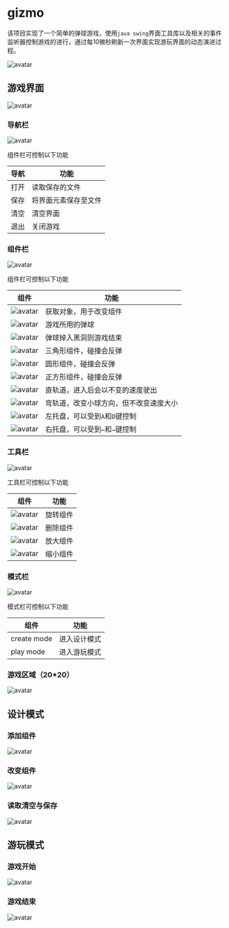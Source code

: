 # gizmo

该项目实现了一个简单的弹球游戏，使用`java swing`界面工具库以及相关的事件监听器控制游戏的进行，通过每10微秒刷新一次界面实现游玩界面的动态演进过程。

![avatar](./untitled/src/logo.JPG)

## 游戏界面

![avatar](./untitled/img/panel.JPG)

### 导航栏

![avatar](./untitled/img/guide.JPG)

组件栏可控制以下功能

|  导航   | 功能  |
|  ----  | ----  |
| 打开  | 读取保存的文件 |
| 保存  | 将界面元素保存至文件 |
| 清空  | 清空界面 |
| 退出  | 关闭游戏 |

### 组件栏

![avatar](./untitled/img/component.JPG)

组件栏可控制以下功能

|  组件   | 功能  |
|  ----  | ----  |
| ![avatar](./untitled/src/hand.JPG)  | 获取对象，用于改变组件 |
| ![avatar](./untitled/src/ball.JPG)  | 游戏所用的弹球 |
| ![avatar](./untitled/src/hole.jpg)  | 弹球掉入黑洞则游戏结束 |
| ![avatar](./untitled/src/triangle.JPG)  | 三角形组件，碰撞会反弹 |
| ![avatar](./untitled/src/diamond.JPG)  | 圆形组件，碰撞会反弹 |
| ![avatar](./untitled/src/cube.JPG)  | 正方形组件，碰撞会反弹 |
| ![avatar](./untitled/src/straight.JPG)  | 直轨道，进入后会以不变的速度驶出 |
| ![avatar](./untitled/src/bend.JPG)  | 弯轨道，改变小球方向，但不改变速度大小 |
| ![avatar](./untitled/src/left.JPG)  | 左托盘，可以受到`A`和`D`键控制 |
| ![avatar](./untitled/src/right.JPG)  | 右托盘，可以受到`←`和`→`键控制 |

### 工具栏

![avatar](./untitled/img/tool.JPG)

工具栏可控制以下功能

|  组件   | 功能  |
|  ----  | ----  |
| ![avatar](./untitled/src/spin.JPG)  | 旋转组件 |
| ![avatar](./untitled/src/delete.JPG)  | 删除组件 |
| ![avatar](./untitled/src/add.JPG)  | 放大组件 |
| ![avatar](./untitled/src/remove.JPG)  | 缩小组件 |

### 模式栏

![avatar](./untitled/img/model.JPG)

模式栏可控制以下功能

|  组件   | 功能  |
|  ----  | ----  |
| create mode  | 进入设计模式 |
| play mode  | 进入游玩模式 |

### 游戏区域（20*20）

![avatar](./untitled/img/area.JPG)

## 设计模式

### 添加组件

![avatar](./untitled/img/add%2000_00_00-00_00_30.gif)

### 改变组件

![avatar](./untitled/img/change%2000_00_00-00_00_30.gif)

### 读取清空与保存

![avatar](./untitled/img/file%2000_00_00-00_00_30.gif)

## 游玩模式

### 游戏开始

![avatar](./untitled/img/start%2000_00_00-00_00_30.gif)

### 游戏结束

![avatar](./untitled/img/end%2000_00_00-00_00_30.gif)
